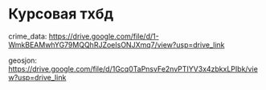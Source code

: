 # Курсовая тхбд
crime_data: https://drive.google.com/file/d/1-WmkBEAMwhYG79MQQhRJZoeIsONJXmq7/view?usp=drive_link

geosjon: https://drive.google.com/file/d/1Gcq0TaPnsvFe2nvPTIYV3x4zbkxLPIbk/view?usp=drive_link
